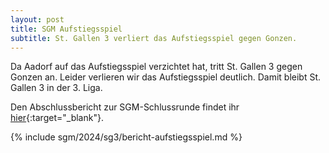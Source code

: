 ```yaml
---
layout: post
title: SGM Aufstiegsspiel
subtitle: St. Gallen 3 verliert das Aufstiegsspiel gegen Gonzen.
---
```


Da Aadorf auf das Aufstiegsspiel verzichtet hat, tritt St. Gallen 3 gegen Gonzen an. Leider verlieren wir das
Aufstiegsspiel deutlich. Damit bleibt St. Gallen 3 in der 3. Liga.

Den Abschlussbericht zur SGM-Schlussrunde findet ihr [hier](/2024-02-25-sgm-runde-7.md){:target="\_blank"}.

{% include sgm/2024/sg3/bericht-aufstiegsspiel.md %}
